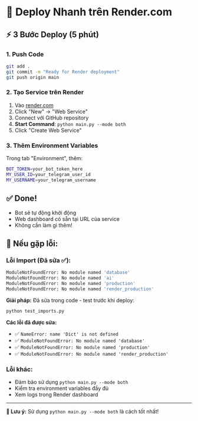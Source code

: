 # 🚀 **Deploy Nhanh trên Render.com**

## ⚡ **3 Bước Deploy (5 phút)**

### **1. Push Code**
```bash
git add .
git commit -m "Ready for Render deployment"
git push origin main
```

### **2. Tạo Service trên Render**
1. Vào [render.com](https://render.com)
2. Click "New" → "Web Service"
3. Connect với GitHub repository
4. **Start Command**: `python main.py --mode both`
5. Click "Create Web Service"

### **3. Thêm Environment Variables**
Trong tab "Environment", thêm:
```bash
BOT_TOKEN=your_bot_token_here
MY_USER_ID=your_telegram_user_id
MY_USERNAME=your_telegram_username
```

## ✅ **Done!**
- Bot sẽ tự động khởi động
- Web dashboard có sẵn tại URL của service
- Không cần làm gì thêm!

## 🔧 **Nếu gặp lỗi:**

### **Lỗi Import (Đã sửa ✅):**
```bash
ModuleNotFoundError: No module named 'database'
ModuleNotFoundError: No module named 'ai'
ModuleNotFoundError: No module named 'production'
ModuleNotFoundError: No module named 'render_production'
```

**Giải pháp:** Đã sửa trong code - test trước khi deploy:
```bash
python test_imports.py
```

**Các lỗi đã được sửa:**
- ✅ `NameError: name 'Dict' is not defined`
- ✅ `ModuleNotFoundError: No module named 'database'`
- ✅ `ModuleNotFoundError: No module named 'production'`
- ✅ `ModuleNotFoundError: No module named 'render_production'`

### **Lỗi khác:**
- Đảm bảo sử dụng `python main.py --mode both`
- Kiểm tra environment variables đầy đủ
- Xem logs trong Render dashboard

---

**🎯 Lưu ý:** Sử dụng `python main.py --mode both` là cách tốt nhất!
